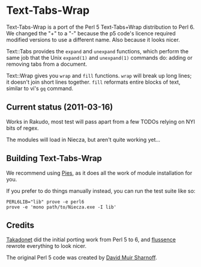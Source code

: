 Text-Tabs-Wrap
==============

Text-Tabs-Wrap is a port of the Perl 5 Text-Tabs+Wrap distribution to Perl 6. We changed the "+" to
a "-" because the p5 code's licence required modified versions to use a different name. Also because
it looks nicer.

Text::Tabs provides the `expand` and `unexpand` functions, which perform the same job that the
Unix `expand(1)` and `unexpand(1)` commands do: adding or removing tabs from a document.

Text::Wrap gives you `wrap` and `fill` functions. `wrap` will break up long lines; it doesn't join
short lines together. `fill` reformats entire blocks of text, similar to vi's `gq` command.

Current status (2011-03-16)
---------------------------

Works in Rakudo, most test will pass apart from a few TODOs relying on NYI bits of regex.

The modules will load in Niecza, but aren't quite working yet...

Building Text-Tabs-Wrap
-----------------------

We recommend using [Pies](https://github.com/tadzik/Pies), as it does all the work of module
installation for you.

If you prefer to do things manually instead, you can run the test suite like so:

    PERL6LIB="lib" prove -e perl6
    prove -e 'mono path/to/Niecza.exe -I lib'

Credits
-------

[Takadonet](https://github.com/Takadonet) did the initial porting work from Perl 5 to 6, and
[flussence](https://github.com/flussence) rewrote everything to look nicer.

The original Perl 5 code was created by [David Muir Sharnoff](http://search.cpan.org/~muir/).
